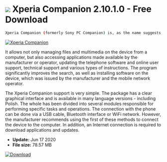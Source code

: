 # ![](https://cdn.softexe.net/static/icon/0/xperia-companion-9184.png) Xperia Companion 2.10.1.0  - Free Download

```sh
Xperia Companion (formerly Sony PC Companion) is, as the name suggests, a set of Sony phone management software (Ericsson).
```
[![Xperia Companion](https://gallery.dpcdn.pl/imgc/Tools/2891/g_-_420x350_1.5_-_x20160530230302_0.png)](https://softexe.net/win/hobbies-lifestyle/mobile/xperia-companion:aphd.html)

It allows not only managing files and multimedia on the device from a computer, but also accessing applications made available by the manufacturer or operator, updating the telephone software and online user support, technical support and various types of instructions. The program significantly improves the search, as well as installing software on the device, which was issued by the manufacturer and the mobile network operator.
 
 The Xperia Companion support is very simple. The package has a clear graphical interface and is available in many language versions - including Polish. The whole has been divided into several modules responsible for performing specific tasks and operations. The connection with the phone can be done via a USB cable, Bluetooth interface or WiFi network. However, the manufacturer recommends using the first of these methods to connect the device to the computer. In addition, an Internet connection is required to download applications and updates.


- **Update:** Jun 17 2020
- **File size:** 78.57 MB

[![Download](https://cdn.softexe.net/static/img/download.png)](https://softexe.net/win/hobbies-lifestyle/mobile/xperia-companion:aphd.html)

